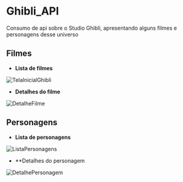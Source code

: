 # Ghibli_API

Consumo de api sobre o Studio Ghibli, apresentando alguns filmes e personagens desse universo

## Filmes

* **Lista de filmes**

![TelaInicialGhibli](https://user-images.githubusercontent.com/61116687/159476579-ea85be65-0a9c-40bd-a3fd-e74a3ad226a7.png)

* **Detalhes do filme**

![DetalheFilme](https://user-images.githubusercontent.com/61116687/159476661-e4657bff-82cc-4850-bcd7-29feb37b9fa7.png)

## Personagens

* **Lista de personagens**

![ListaPersonagens](https://user-images.githubusercontent.com/61116687/159476730-444b806e-635e-4bf7-a0a8-f4934ad5c897.png)

* **Detalhes do personagem

![DetalhePersonagem](https://user-images.githubusercontent.com/61116687/159476779-bffc1348-8c82-4c02-abb8-e0004bcaf49a.png)
